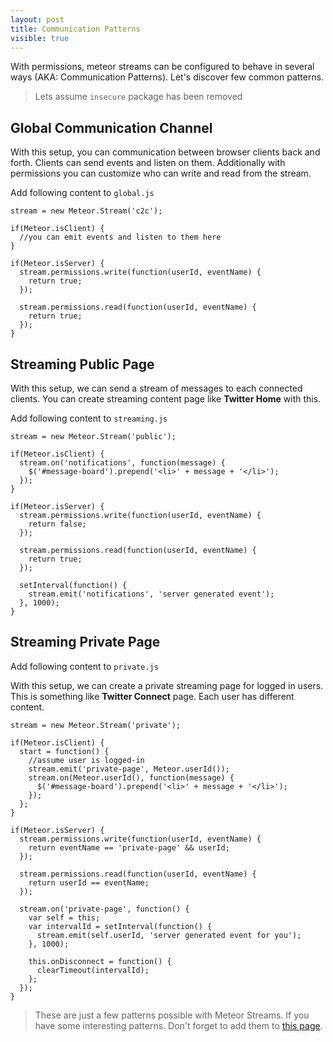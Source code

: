 ```yaml
---
layout: post
title: Communication Patterns
visible: true
---
```


With permissions, meteor streams can be configured to behave in several ways (AKA: Communication Patterns). Let's discover few common patterns.

> Lets assume `insecure` package has been removed

## Global Communication Channel

With this setup,  you can communication between browser clients back and forth. Clients can send events and listen on them. Additionally with permissions you can customize who can write and read from the stream.

Add following content to `global.js`

    stream = new Meteor.Stream('c2c');

    if(Meteor.isClient) {
      //you can emit events and listen to them here
    }

    if(Meteor.isServer) {
      stream.permissions.write(function(userId, eventName) {
        return true;
      });

      stream.permissions.read(function(userId, eventName) {
        return true;
      });
    }

## Streaming Public Page

With this setup, we can send a stream of messages to each connected clients. You can create streaming content page like **Twitter Home** with this.

Add following content to `streaming.js`

    stream = new Meteor.Stream('public');

    if(Meteor.isClient) {
      stream.on('notifications', function(message) {
        $('#message-board').prepend('<li>' + message + '</li>');
      });
    }

    if(Meteor.isServer) {
      stream.permissions.write(function(userId, eventName) {
        return false;
      });

      stream.permissions.read(function(userId, eventName) {
        return true;
      });

      setInterval(function() {
        stream.emit('notifications', 'server generated event');
      }, 1000);
    }

## Streaming Private Page

Add following content to `private.js`

With this setup, we can create a private streaming page for logged in users. This is something like **Twitter Connect** page. Each user has different content.

    stream = new Meteor.Stream('private');

    if(Meteor.isClient) {
      start = function() {
        //assume user is logged-in
        stream.emit('private-page', Meteor.userId());
        stream.on(Meteor.userId(), function(message) {
          $('#message-board').prepend('<li>' + message + '</li>');
        });
      };
    }

    if(Meteor.isServer) {
      stream.permissions.write(function(userId, eventName) {
        return eventName == 'private-page' && userId;
      });

      stream.permissions.read(function(userId, eventName) {
        return userId == eventName;
      });

      stream.on('private-page', function() {
        var self = this;
        var intervalId = setInterval(function() {
          stream.emit(self.userId, 'server generated event for you');
        }, 1000);
        
        this.onDisconnect = function() {
          clearTimeout(intervalId);
        };
      });
    }

> These are just a few patterns possible with Meteor Streams. If you have some interesting patterns. Don't forget to add them to [this page](https://github.com/arunoda/meteor-streams/blob/gh-pages/_posts/2013-03-28-communication-patterns.md).
